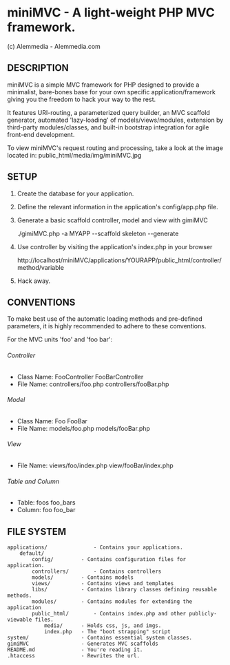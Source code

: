 miniMVC - A light-weight PHP MVC framework.
===============================================
(c) Alemmedia - Alemmedia.com


DESCRIPTION
---------------

miniMVC is a simple MVC framework for PHP designed to provide a minimalist, bare-bones base for your own specific 
application/framework giving you the freedom to hack your way to the rest. 

It features URI-routing, a parameterized query builder, an MVC scaffold generator, automated 'lazy-loading' of models/views/modules, extension by third-party modules/classes, and built-in bootstrap integration for agile front-end development.

To view miniMVC's request routing and processing, take a look at the image located in: public_html/media/img/miniMVC.jpg


SETUP
---------------

1. Create the database for your application.

2. Define the relevant information in the application's config/app.php file.

3. Generate a basic scaffold controller, model and view with gimiMVC

	./gimiMVC.php -a MYAPP --scaffold skeleton --generate

4. Use controller by visiting the application's index.php in your browser

	http://localhost/miniMVC/applications/YOURAPP/public_html/controller/method/variable

5. Hack away.


CONVENTIONS
---------------

To make best use of the automatic loading methods and pre-defined parameters, 
it is highly recommended to adhere to these conventions.

For the MVC units 'foo' and 'foo bar': 
###### Controller
* Class Name: FooController 		FooBarController
* File Name: controllers/foo.php 	controllers/fooBar.php

###### Model
* Class Name: Foo 			FooBar
* File Name: models/foo.php 		models/fooBar.php

###### View
* File Name: views/foo/index.php	view/fooBar/index.php

###### Table and Column
* Table: foos 				foo_bars
* Column: foo 				foo_bar


FILE SYSTEM
---------------

	applications/ 				- Contains your applications. 
		default/
			config/			- Contains configuration files for application.
			controllers/ 		- Contains controllers
			models/			- Contains models
			views/ 			- Contains views and templates
			libs/			- Contains library classes defining reusable methods.
			modules/  		- Contains modules for extending the application
			public_html/		- Contains index.php and other publicly-viewable files.
				media/ 		- Holds css, js, and imgs.
				index.php	- The "boot strapping" script
	system/ 				- Contains essential system classes.
	gimiMVC 				- Generates MVC scaffolds
	README.md 				- You're reading it.
	.htaccess 				- Rewrites the url.
